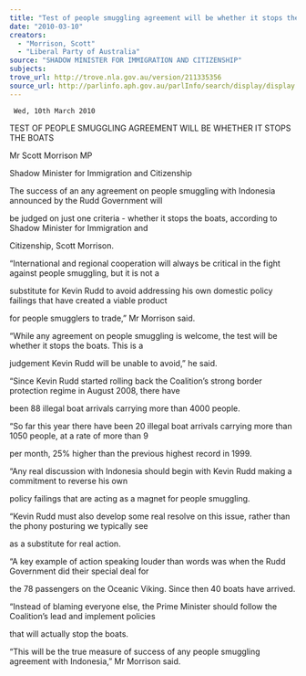 ```yaml
---
title: "Test of people smuggling agreement will be whether it stops the boats."
date: "2010-03-10"
creators:
  - "Morrison, Scott"
  - "Liberal Party of Australia"
source: "SHADOW MINISTER FOR IMMIGRATION AND CITIZENSHIP"
subjects:
trove_url: http://trove.nla.gov.au/version/211335356
source_url: http://parlinfo.aph.gov.au/parlInfo/search/display/display.w3p;query=Id%3A%22media/pressrel/VO4W6%22
---
```


     Wed, 10th March 2010  

 TEST OF PEOPLE SMUGGLING AGREEMENT WILL BE WHETHER IT STOPS  THE BOATS 

 Mr Scott Morrison MP  

 Shadow Minister for Immigration and Citizenship 

 The success of an any agreement on people smuggling with Indonesia announced by the Rudd Government will 

 be judged on just one criteria - whether it stops the boats, according to Shadow Minister for Immigration and 

 Citizenship, Scott Morrison.  

 “International and regional cooperation will always be critical in the fight against people smuggling, but it is not a 

 substitute for Kevin Rudd to avoid addressing his own domestic policy failings that have created a viable product 

 for people smugglers to trade,” Mr Morrison said.  

 “While any agreement on people smuggling is welcome, the test will be whether it stops the boats. This is a 

 judgement Kevin Rudd will be unable to avoid,” he said.  

 “Since Kevin Rudd started rolling back the Coalition’s strong border protection regime in August 2008, there have 

 been 88 illegal boat arrivals carrying more than 4000 people.  

 “So far this year there have been 20 illegal boat arrivals carrying more than 1050 people, at a rate of more than 9 

 per month, 25% higher than the previous highest record in 1999.  

 “Any real discussion with Indonesia should begin with Kevin Rudd making a commitment to reverse his own 

 policy failings that are acting as a magnet for people smuggling.  

 “Kevin Rudd must also develop some real resolve on this issue, rather than the phony posturing we typically see 

 as a substitute for real action.  

 “A key example of action speaking louder than words was when the Rudd Government did their special deal for 

 the 78 passengers on the Oceanic Viking. Since then 40 boats have arrived.  

 “Instead of blaming everyone else, the Prime Minister should follow the Coalition’s lead and implement policies 

 that will actually stop the boats.  

 “This will be the true measure of success of any people smuggling agreement with Indonesia,” Mr Morrison said.    

